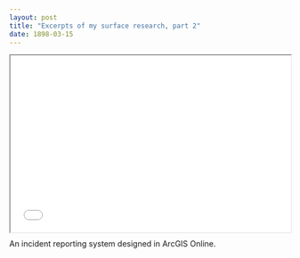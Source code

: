 ```yaml
---
layout: post
title: "Excerpts of my surface research, part 2"
date: 1898-03-15
---
```


<style>.embed-container {position: relative; padding-bottom: 63%; height: 0; max-width: 100%;} .embed-container iframe, .embed-container object, .embed-container iframe{position: absolute; top: 0; left: 0; width: 100%; height: 100%;} small{position: absolute; z-index: 40; bottom: 0; margin-bottom: -15px;}</style><div class="embed-container"><iframe width="800" height="500" frameborder="1" scrolling="no" marginheight="0" marginwidth="0" title="311_incidents_TB" src="//arcgis.com/apps/Embed/index.html?webmap=d874b99d0cf347debde843dda14ac67b&extent=-118.3777,33.9797,-118.0185,34.146&home=true&zoom=true&previewImage=false&scale=true&search=true&searchextent=true&legend=true&basemap_gallery=true&disable_scroll=true&theme=light"></iframe></div>

An incident reporting system designed in ArcGIS Online.
